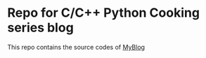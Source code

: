 # Repo for C/C++ Python Cooking series blog

This repo contains the source codes of [MyBlog](https://cppcooking.blogspot.com//)